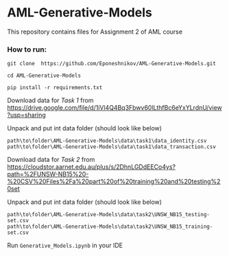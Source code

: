 # AML-Generative-Models
This repository contains files for Assignment 2 of AML course

### How to run:
``git clone 
https://github.com/Eponeshnikov/AML-Generative-Models.git``

``cd AML-Generative-Models``

``pip install -r requirements.txt``

Download data for _Task 1_ from https://drive.google.com/file/d/1iVl4Q4Bq3Fbwv60lLthfBc6eYxYLrdnU/view?usp=sharing

Unpack and put int data folder (should look like below)

```
path\to\folder\AML-Generative-Models\data\task1\data_identity.csv
path\to\folder\AML-Generative-Models\data\task1\data_transaction.csv
```

Download data for _Task 2_ from https://cloudstor.aarnet.edu.au/plus/s/2DhnLGDdEECo4ys?path=%2FUNSW-NB15%20-%20CSV%20Files%2Fa%20part%20of%20training%20and%20testing%20set

Unpack and put int data folder (should look like below)

```
path\to\folder\AML-Generative-Models\data\task2\UNSW_NB15_testing-set.csv
path\to\folder\AML-Generative-Models\data\task2\UNSW_NB15_training-set.csv
```

Run ``Generative_Models.ipynb`` in your IDE

